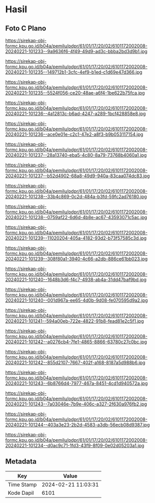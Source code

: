 # Hasil

## Foto C Plano

https://sirekap-obj-formc.kpu.go.id/b04a/pemilu/pdpr/61/01/17/20/02/6101172002008-20240221-101233--9a9636f6-4f49-49d9-ad3c-bbba2bd3d9b1.jpg

https://sirekap-obj-formc.kpu.go.id/b04a/pemilu/pdpr/61/01/17/20/02/6101172002008-20240221-101235--149712b1-3cfc-4ef9-b1ed-c1d69e47d366.jpg

https://sirekap-obj-formc.kpu.go.id/b04a/pemilu/pdpr/61/01/17/20/02/6101172002008-20240221-101235--5524f056-ce20-48ae-a6f4-1be622b75fca.jpg

https://sirekap-obj-formc.kpu.go.id/b04a/pemilu/pdpr/61/01/17/20/02/6101172002008-20240221-101236--4a12813c-b6ad-4247-a289-1bcf428858e8.jpg

https://sirekap-obj-formc.kpu.go.id/b04a/pemilu/pdpr/61/01/17/20/02/6101172002008-20240221-101236--ace0e01e-c2c1-47e2-a8f3-b9b053117154.jpg

https://sirekap-obj-formc.kpu.go.id/b04a/pemilu/pdpr/61/01/17/20/02/6101172002008-20240221-101237--28a13740-eba5-4c80-8a79-73768b4060a1.jpg

https://sirekap-obj-formc.kpu.go.id/b04a/pemilu/pdpr/61/01/17/20/02/6101172002008-20240221-101237--b52d4902-68a8-49d9-940a-83caa074dc83.jpg

https://sirekap-obj-formc.kpu.go.id/b04a/pemilu/pdpr/61/01/17/20/02/6101172002008-20240221-101238--33b4c869-0c2d-484a-b3fd-59fc2ad76180.jpg

https://sirekap-obj-formc.kpu.go.id/b04a/pemilu/pdpr/61/01/17/20/02/6101172002008-20240221-101238--0759af22-6d6d-4b8e-ac67-43593071c5ac.jpg

https://sirekap-obj-formc.kpu.go.id/b04a/pemilu/pdpr/61/01/17/20/02/6101172002008-20240221-101239--11020204-405a-4182-93d2-b73f57585c3d.jpg

https://sirekap-obj-formc.kpu.go.id/b04a/pemilu/pdpr/61/01/17/20/02/6101172002008-20240221-101239--308f80a1-3940-4c66-a2db-886ce61bb023.jpg

https://sirekap-obj-formc.kpu.go.id/b04a/pemilu/pdpr/61/01/17/20/02/6101172002008-20240221-101240--1648b3d6-f4c7-4938-ab4a-31dd47baf9bd.jpg

https://sirekap-obj-formc.kpu.go.id/b04a/pemilu/pdpr/61/01/17/20/02/6101172002008-20240221-101240--001d967a-ee65-4d0b-9d08-fe070595d9a2.jpg

https://sirekap-obj-formc.kpu.go.id/b04a/pemilu/pdpr/61/01/17/20/02/6101172002008-20240221-101241--594a00eb-722e-4822-91b8-fead81e2c5f1.jpg

https://sirekap-obj-formc.kpu.go.id/b04a/pemilu/pdpr/61/01/17/20/02/6101172002008-20240221-101242--a0276cb4-7fe1-4865-8866-63780c27c0bc.jpg

https://sirekap-obj-formc.kpu.go.id/b04a/pemilu/pdpr/61/01/17/20/02/6101172002008-20240221-101242--855d2107-7667-402f-a168-8187a5d988b6.jpg

https://sirekap-obj-formc.kpu.go.id/b04a/pemilu/pdpr/61/01/17/20/02/6101172002008-20240221-101243--6b8766d4-7977-467a-8451-4cd1d940572a.jpg

https://sirekap-obj-formc.kpu.go.id/b04a/pemilu/pdpr/61/01/17/20/02/6101172002008-20240221-101243--7a03046e-7b9e-406c-a327-2f630a976fb2.jpg

https://sirekap-obj-formc.kpu.go.id/b04a/pemilu/pdpr/61/01/17/20/02/6101172002008-20240221-101244--403a3e23-2b2d-4583-a3db-56ecb08d9387.jpg

https://sirekap-obj-formc.kpu.go.id/b04a/pemilu/pdpr/61/01/17/20/02/6101172002008-20240221-101234--d0ac9c71-1fd3-43f9-8f09-0e02d05203a1.jpg


## Metadata

| Key        | Value               |
| ---------- | ------------------- |
| Time Stamp | 2024-02-21 11:03:31 |
| Kode Dapil | 6101                |



